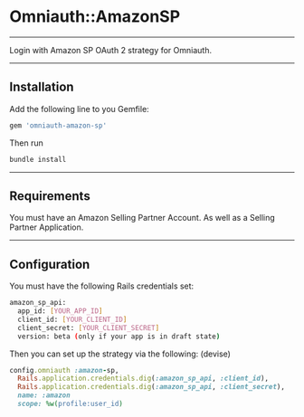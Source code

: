# Omniauth::AmazonSP

---

Login with Amazon SP OAuth 2 strategy for Omniauth.

---

## Installation

Add the following line to you Gemfile:

```bash
gem 'omniauth-amazon-sp'
```

Then run

```bash
bundle install
```

---

## Requirements

You must have an Amazon Selling Partner Account. As well as a Selling Partner Application.

---

## Configuration

You must have the following Rails credentials set:

```bash
amazon_sp_api:
  app_id: [YOUR_APP_ID] 
  client_id: [YOUR_CLIENT_ID] 
  client_secret: [YOUR_CLIENT_SECRET] 
  version: beta (only if your app is in draft state)
```

Then you can set up the strategy via the following: (devise)

```ruby
config.omniauth :amazon-sp,
  Rails.application.credentials.dig(:amazon_sp_api, :client_id),
  Rails.application.credentials.dig(:amazon_sp_api, :client_secret),
  name: :amazon
  scope: %w(profile:user_id)
```
